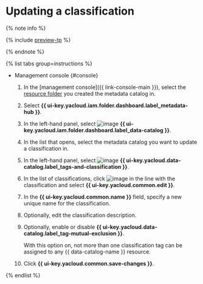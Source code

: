 # Updating a classification


{% note info %}

{% include [preview-tp](../../../_includes/preview-tp.md) %}

{% endnote %}


{% list tabs group=instructions %}

- Management console {#console}

  1. In the [management console]({{ link-console-main }}), select the [resource folder](../../../resource-manager/concepts/resources-hierarchy.md#folder) you created the metadata catalog in.
  1. Select **{{ ui-key.yacloud.iam.folder.dashboard.label_metadata-hub }}**.
  1. In the left-hand panel, select ![image](../../../_assets/console-icons/folder-magnifier.svg) **{{ ui-key.yacloud.iam.folder.dashboard.label_data-catalog }}**.
  1. In the list that opens, select the metadata catalog you want to update a classification in.
  1. In the left-hand panel, select ![image](../../../_assets/console-icons/tag.svg) **{{ ui-key.yacloud.data-catalog.label_tags-and-classification }}**.
  1. In the list of classifications, click ![image](../../../_assets/console-icons/ellipsis.svg) in the line with the classification and select **{{ ui-key.yacloud.common.edit }}**.
  1. In the **{{ ui-key.yacloud.common.name }}** field, specify a new unique name for the classification.
  1. Optionally, edit the classification description.
  1. Optionally, enable or disable **{{ ui-key.yacloud.data-catalog.label_tag-mutual-exclusion }}**.

      With this option on, not more than one classification tag can be assigned to any {{ data-catalog-name }} resource.

  1. Click **{{ ui-key.yacloud.common.save-changes }}**.

{% endlist %}
